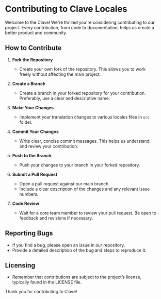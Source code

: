 # Contributing to Clave Locales

Welcome to the Clave! We're thrilled you're considering contributing to our project. Every contribution, from code to documentation, helps us create a better product and community.

## How to Contribute

1. **Fork the Repository**

    - Create your own fork of the repository. This allows you to work freely without affecting the main project.

2. **Create a Branch**

    - Create a branch in your forked repository for your contribution. Preferably, use a clear and descriptive name.

3. **Make Your Changes**

    - Implement your translation changes to various locales files in `src` folder.

4. **Commit Your Changes**

    - Write clear, concise commit messages. This helps us understand and review your contribution.

5. **Push to the Branch**

    - Push your changes to your branch in your forked repository.

6. **Submit a Pull Request**

    - Open a pull request against our main branch.
    - Include a clear description of the changes and any relevant issue numbers.

7. **Code Review**
    - Wait for a core team member to review your pull request. Be open to feedback and revisions if necessary.

## Reporting Bugs

-   If you find a bug, please open an issue in our repository.
-   Provide a detailed description of the bug and steps to reproduce it.

## Licensing

-   Remember that contributions are subject to the project’s license, typically found in the LICENSE file.

Thank you for contributing to Clave!
